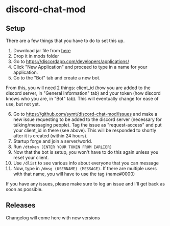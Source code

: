# discord-chat-mod

## Setup

There are a few things that you have to do to set this up.

1. Download jar file from [here](https://github.com/symt/discord-chat-mod/releases)
2. Drop it in mods folder
3. Go to https://discordapp.com/developers/applications/
4. Click "New Application" and proceed to type in a name for your application.
5. Go to the "Bot" tab and create a new bot.

From this, you will need 2 things: client_id (how you are added to the discord server, in "General Information" tab) and your token (how discord knows who you are, in "Bot" tab). This will eventually change for ease of use, but not yet.

6. Go to https://github.com/symt/discord-chat-mod/issues and make a new issue requesting to be added to the discord server (necessary for talking/messaging people). Tag the issue as "request-access" and put your client_id in there (see above). This will be responded to shortly after it is created (within 24 hours).
7. Startup forge and join a server/world.
8. Run `/dtoken (ENTER YOUR TOKEN FROM EARLIER)`
9. Now that the bot is setup, you won't have to do this again unless you reset your client.
11. Use `/dlist` to see various info about everyone that you can message
12. Now, type in `/dmsg (USERNAME) (MESSAGE)`. If there are multiple users with that name, you will have to use the tag (name#0000)

If you have any issues, please make sure to log an issue and I'll get back as soon as possible.

## Releases

Changelog will come here with new versions
